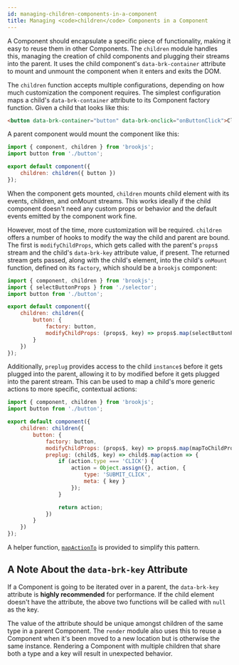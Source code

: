 ```yaml
---
id: managing-children-components-in-a-component
title: Managing <code>children</code> Components in a Component
---
```


A Component should encapsulate a specific piece of functionality, making it easy to reuse them in other Components. The `children` module handles this, managing the creation of child components and plugging their streams into the parent. It uses the child component's `data-brk-container` attribute to mount and unmount the component when it enters and exits the DOM.

The `children` function accepts multiple configurations, depending on how much customization the component requires. The simplest configuration maps a child's `data-brk-container` attribute to its Component factory function. Given a child that looks like this:

```html
<button data-brk-container="button" data-brk-onclick="onButtonClick">Click me</button>
```

A parent component would mount the component like this:

```js
import { component, children } from 'brookjs';
import button from './button';

export default component({
    children: children({ button })
});
```

When the component gets mounted, `children` mounts child element with its events, children, and onMount streams. This works ideally if the child component doesn't need any custom props or behavior and the default events emitted by the component work fine.

However, most of the time, more customization will be required. `children` offers a number of hooks to modify the way the child and parent are bound. The first is `modifyChildProps`, which gets called with the parent's `props$` stream and the child's `data-brk-key` attribute value, if present. The returned stream gets passed, along with the child's element, into the child's `onMount` function, defined on its `factory`, which should be a `brookjs` component:

```js
import { component, children } from 'brookjs';
import { selectButtonProps } from './selector';
import button from './button';

export default component({
    children: children({
        button: {
            factory: button,
            modifyChildProps: (props$, key) => props$.map(selectButtonProps)
        }
    })
});
```

Additionally, `preplug` provides access to the child `instance$` before it gets plugged into the parent, allowing it to by modified before it gets plugged into the parent stream. This can be used to map a child's more generic actions to more specific, contextual actions:

```js
import { component, children } from 'brookjs';
import button from './button';

export default component({
    children: children({
        button: {
            factory: button,
            modifyChildProps: (props$, key) => props$.map(mapToChildProps),
            preplug: (child$, key) => child$.map(action => {
                if (action.type === 'CLICK') {
                    action = Object.assign({}, action, {
                        type: 'SUBMIT_CLICK',
                        meta: { key }
                    });
                }

                return action;
            })
        }
    })
});
```

A helper function, [`mapActionTo`][mat] is provided to simplify this pattern.

## A Note About the `data-brk-key` Attribute

If a Component is going to be iterated over in a parent, the `data-brk-key` attribute is **highly recommended** for performance. If the child element doesn't have the attribute, the above two functions will be called with `null` as the key.

The value of the attribute should be unique amongst children of the same type in a parent Component. The `render` module also uses this to reuse a Component when it's been moved to a new location but is otherwise the same instance. Rendering a Component with multiple children that share both a type and a key will result in unexpected behavior.

  [mat]: helpers.html
